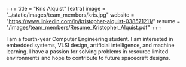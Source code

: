 +++
title = "Kris Alquist"
[extra]
image = "../static/images/team_members/kris.jpg"
website = "https://www.linkedin.com/in/kristopher-alquist-038571211/"
resume = "/images/team_members/Resume_Kristopher_Alquist.pdf"
+++

I am a fourth-year Computer Engineering student. I am interested in embedded systems, VLSI design, artificial intelligence, and machine learning. I have a passion for solving problems in resource limited environments and hope to contribute to future spacecraft designs.
